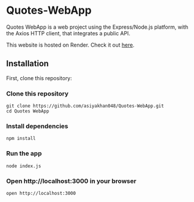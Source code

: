 # Quotes-WebApp

Quotes WebApp is a web project using the Express/Node.js platform, with the Axios HTTP client, that integrates a public API.

This website is hosted on Render. Check it out [here](https://quotes-webapp-y9y6.onrender.com).

## Installation

First, clone this repository:

<!-- start:code block -->
### Clone this repository
```
git clone https://github.com/asiyakhan048/Quotes-WebApp.git
cd Quotes WebApp
```

### Install dependencies
```
npm install
```

### Run the app
```
node index.js
```

### Open http://localhost:3000 in your browser
```
open http://localhost:3000
```
<!-- end:code block -->
